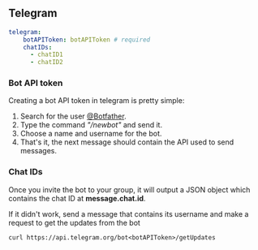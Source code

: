 ## Telegram

```yml
telegram:
    botAPIToken: botAPIToken # required
    chatIDs: 
      - chatID1
      - chatID2
```

### Bot API token

Creating a bot API token in telegram is pretty simple:

1. Search for the user [@Botfather](https://t.me/Botfather).
2. Type the command *"/newbot"* and send it.
3. Choose a name and username for the bot.
4. That's it, the next message should contain the API used to send messages.

### Chat IDs

Once you invite the bot to your group, it will output a JSON object which contains the chat ID at **message.chat.id**.

If it didn't work, send a message that contains its username and make a request to get the updates from the bot

```
curl https://api.telegram.org/bot<botAPIToken>/getUpdates
```